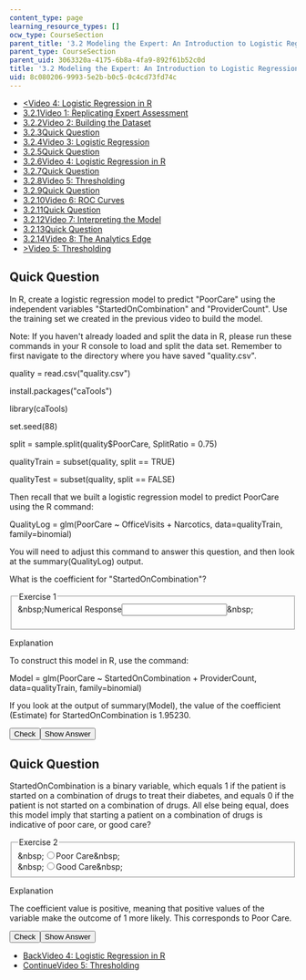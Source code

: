 ```yaml
---
content_type: page
learning_resource_types: []
ocw_type: CourseSection
parent_title: '3.2 Modeling the Expert: An Introduction to Logistic Regression'
parent_type: CourseSection
parent_uid: 3063320a-4175-6b8a-4fa9-892f61b52c0d
title: '3.2 Modeling the Expert: An Introduction to Logistic Regression'
uid: 8c080206-9993-5e2b-b0c5-0c4cd73fd74c
---
```

<ul class="navigation pagination"><li id="top_bck_btn"><a href="./resolveuid/8fc17cbb03cdce23b5880c21e7dc33e8"><<span>Video 4: Logistic Regression in R</span></a></li><li id="flp_btn_1"><a href="./resolveuid/3063320a41756b8a4fa9892f61b52c0d">3.2.1<span>Video 1: Replicating Expert Assessment</span></a></li><li id="flp_btn_2"><a href="./resolveuid/a92dcb88eddd40ad72c0d5bc2288c90e">3.2.2<span>Video 2: Building the Dataset</span></a></li><li id="flp_btn_3"><a href="./resolveuid/4551bb95ca82a0cacf08eda74141daaa">3.2.3<span>Quick Question</span></a></li><li id="flp_btn_4"><a href="./resolveuid/8099bebbd4e81ce09baa3ede1f3ec357">3.2.4<span>Video 3: Logistic Regression</span></a></li><li id="flp_btn_5"><a href="./resolveuid/9cb7a258ad190f7f84e589aad47092b1">3.2.5<span>Quick Question</span></a></li><li id="flp_btn_6"><a href="./resolveuid/8fc17cbb03cdce23b5880c21e7dc33e8">3.2.6<span>Video 4: Logistic Regression in R</span></a></li><li id="flp_btn_7" class="button_selected"><a href="./resolveuid/8c08020699935e2bb0c50c4cd73fd74c">3.2.7<span>Quick Question</span></a></li><li id="flp_btn_8"><a href="./resolveuid/7bf86a6c2bb6629ed20e4dd216833197">3.2.8<span>Video 5: Thresholding</span></a></li><li id="flp_btn_9"><a href="./resolveuid/d565e093b63db8429332eabcb8503b85">3.2.9<span>Quick Question</span></a></li><li id="flp_btn_10"><a href="./resolveuid/f62162651257bdbe48268a5e5b311096">3.2.10<span>Video 6: ROC Curves</span></a></li><li id="flp_btn_11"><a href="./resolveuid/d9817f81c4ac257aed44548eaa714059">3.2.11<span>Quick Question</span></a></li><li id="flp_btn_12"><a href="./resolveuid/1e61720ecc150a7b0c5eb3fe60c5ffa1">3.2.12<span>Video 7: Interpreting the Model</span></a></li><li id="flp_btn_13"><a href="./resolveuid/8809159b6e060da2d38690c7900fdd67">3.2.13<span>Quick Question</span></a></li><li id="flp_btn_14"><a href="./resolveuid/81d5d93d77c2b8fc0b85d9cbcdc418a5">3.2.14<span>Video 8: The Analytics Edge</span></a></li><li id="top_continue_btn"><a href="./resolveuid/7bf86a6c2bb6629ed20e4dd216833197">><span>Video 5: Thresholding</span></a></li></ul><h2 class="subhead">Quick Question</h2><div class="self_assessment">
<p display_name="Quick Question" url_name="Quick_Question_169">In R, create a logistic regression model to predict "PoorCare" using the independent variables "StartedOnCombination" and "ProviderCount". Use the training set we created in the previous video to build the model.</p>
<p display_name="Quick Question" url_name="Quick_Question_170">Note: If you haven't already loaded and split the data in R, please run these commands in your R console to load and split the data set. Remember to first navigate to the directory where you have saved "quality.csv".</p>
<p display_name="Quick Question" url_name="Quick_Question_171">quality = read.csv("quality.csv")</p>
<p display_name="Quick Question" url_name="Quick_Question_172">install.packages("caTools")</p>
<p display_name="Quick Question" url_name="Quick_Question_173">library(caTools)</p>
<p display_name="Quick Question" url_name="Quick_Question_174">set.seed(88)</p>
<p display_name="Quick Question" url_name="Quick_Question_175">split = sample.split(quality$PoorCare, SplitRatio = 0.75)</p>
<p display_name="Quick Question" url_name="Quick_Question_176">qualityTrain = subset(quality, split == TRUE)</p>
<p display_name="Quick Question" url_name="Quick_Question_177">qualityTest = subset(quality, split == FALSE)</p>
<p display_name="Quick Question" url_name="Quick_Question_178">Then recall that we built a logistic regression model to predict PoorCare using the R command:</p>
<p display_name="Quick Question" url_name="Quick_Question_179">QualityLog = glm(PoorCare ~ OfficeVisits + Narcotics, data=qualityTrain, family=binomial)</p>
<p display_name="Quick Question" url_name="Quick_Question_180">You will need to adjust this command to answer this question, and then look at the summary(QualityLog) output.</p>
<div id="Q1_div" class="problem_question"><p display_name="Quick Question" url_name="Quick_Question_181">What is the coefficient for "StartedOnCombination"?</p><fieldset><legend class="visually-hidden">Exercise 1</legend><div class="choice"><label id="Q1_label"><span id="Q1_aria_status" tabindex="-1" class="visually-hidden">&amp;nbsp;</span><span class="visually-hidden">Numerical Response</span><input type="text" id="Q1_input" value="" onkeypress="numericTypedOrDropDownSelected(1)" class="problem_text_input" /><input type="hidden" id="Q1_ans" value="1.95230" /><input type="hidden" id="Q1_tolerance" value="1%" /><span id="Q1_normal_status" class="nostatus" aria-hidden="true">&amp;nbsp;</span></label></div><p id="S1_ans" tabindex="-1" class="problem_answer"></p></fieldset></div><div id="S1_div" class="problem_solution" tabindex="-1" display_name="Quick Question" url_name="Quick_Question_183">
<div class="detailed-solution">
<p>Explanation</p>
<p>To construct this model in R, use the command:</p>
<p>Model = glm(PoorCare ~ StartedOnCombination + ProviderCount, data=qualityTrain, family=binomial) </p>
<p>If you look at the output of summary(Model), the value of the coefficient (Estimate) for StartedOnCombination is 1.95230.</p>
</div>
</div><div class="action"><button id="Q1_button" onclick="checkAnswer({1: 'numerical'})" class="problem_mo_button">Check</button><button id="Q1_button_show" onclick="showHideSolution({1: 'numerical'}, 1, [1])" class="problem_mo_button">Show Answer</button></div></div><h2 class="subhead">Quick Question</h2><div class="self_assessment">
<div id="Q2_div" class="problem_question">
<p display_name="Quick Question" url_name="Quick_Question_185">StartedOnCombination is a binary variable, which equals 1 if the patient is started on a combination of drugs to treat their diabetes, and equals 0 if the patient is not started on a combination of drugs. All else being equal, does this model imply that starting a patient on a combination of drugs is indicative of poor care, or good care?</p><fieldset><legend class="visually-hidden">Exercise 2</legend><div class="choice"><label id="Q2_input_1_label"><span id="Q2_input_1_aria_status" tabindex="-1" class="visually-hidden">&amp;nbsp;</span><input type="radio" id="Q2_input_1" onclick="optionSelected(2)" name="Q2_input" class="problem_radio_input" correct="true" /><span class="choice">Poor Care</span><span id="Q2_input_1_normal_status" class="nostatus" aria-hidden="true">&amp;nbsp;</span></label></div><div class="choice"><label id="Q2_input_2_label"><span id="Q2_input_2_aria_status" tabindex="-1" class="visually-hidden">&amp;nbsp;</span><input type="radio" id="Q2_input_2" onclick="optionSelected(2)" name="Q2_input" class="problem_radio_input" correct="false" /><span class="choice">Good Care</span><span id="Q2_input_2_normal_status" class="nostatus" aria-hidden="true">&amp;nbsp;</span></label></div></fieldset></div><div id="S2_div" class="problem_solution" tabindex="-1" display_name="Quick Question" url_name="Quick_Question_187">
<div class="detailed-solution">
<p>Explanation</p>
<p>The coefficient value is positive, meaning that positive values of the variable make the outcome of 1 more likely. This corresponds to Poor Care. </p>
</div>
</div><div class="action"><button id="Q2_button" onclick="checkAnswer({2: 'multiple_choice'})" class="problem_mo_button">Check</button><button id="Q2_button_show" onclick="showHideSolution({2: 'multiple_choice'}, 2, [2])" class="problem_mo_button">Show Answer</button></div></div><ul class="navigation progress"><li id="bck_btn"><a href="./resolveuid/8fc17cbb03cdce23b5880c21e7dc33e8">Back<span>Video 4: Logistic Regression in R</span></a></li><li id="continue_btn"><a href="./resolveuid/7bf86a6c2bb6629ed20e4dd216833197">Continue<span>Video 5: Thresholding</span></a></li></ul>